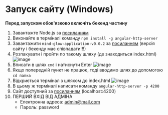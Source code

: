 # Запуск сайту (Windows)
**Перед запуском обов'язково включіть бекенд частину**
1. Завантажте Node.js за [посиланням](https://nodejs.org/en)
2. Виконайте в терміналі команду `npm install -g angular-http-server`
3. Завантажити `mind-glow-application-v0.0.2` за [посиланням](https://github.com/Natus-Vincere-Programming/MindGlow-application/releases) (версія сайту і бекенду має співпадати!!!)
4. Розпакувати і пройти по такому шляху (де знаходиться index.html) ![image](https://github.com/Natus-Vincere-Programming/MindGlow-application/assets/113195769/243ee096-09fd-4b23-b726-013954fee1d0)
5. Вписати в шлях `cmd` і натиснути Enter ![image](https://github.com/Natus-Vincere-Programming/MindGlow-application/assets/113195769/b1ba5144-30e8-4e04-95bd-e8f3f900bff1)
6. Якщо попередній пункт не працює, тоді вводимо шлях до допомогою `cd папка`
7. Відкриється термінал з шляхом до index.html ![image](https://github.com/Natus-Vincere-Programming/MindGlow-application/assets/113195769/93d5ed4a-bbd8-4dd4-a42c-8f1722a914db)
8. В цьому ж терміналі написати команду `angular-http-server -p 4200`
9. Сайт доступний за [посиланням](http://localhost:4200) (localhost:4200)
10. ПЕРШИЙ ВХІД ВІД АДМІНА
      - Електронна адреса: admin@mail.com
      - Пароль: password


